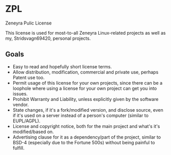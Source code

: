 # ZPL
Zeneyra Pulic License

This license is used for most-to-all Zeneyra Linux-related projects as well as my, Stridsvagn69420, personal projects.

## Goals
* Easy to read and hopefully short license terms.
* Allow distribution, modification, commercial and private use, perhaps Patent use too.
* Permit usage of this license for your own projects, since there can be a loophole where using a license for your own project can get you into issues.
* Prohibit Warranty and Liability, unless explicitly given by the software vendor.
* State changes, if it's a fork/modified version, and disclose source, even if it's used on a server instead of a person's computer (similar to EUPL/AGPL).
* License and copyright notice, both for the main project and what's it's modified/based on.
* Advertising clause for it as a dependency/part of the project, similar to BSD-4 (especially due to the Fortune 500s) without being painful to fulfill.
